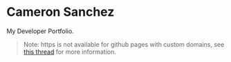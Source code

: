 # Cameron Sanchez
My Developer Portfolio.

> Note: https is not available for github pages with custom domains, see [this thread](https://github.com/isaacs/github/issues/156) for more information.